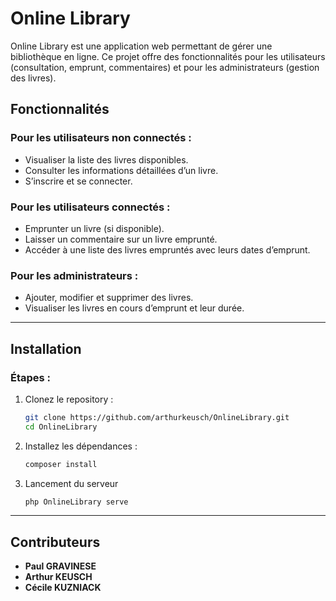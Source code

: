# Online Library

Online Library est une application web permettant de gérer une bibliothèque en ligne. Ce projet offre des fonctionnalités pour les utilisateurs (consultation, emprunt, commentaires) et pour les administrateurs (gestion des livres).

## Fonctionnalités

### Pour les utilisateurs non connectés :
- Visualiser la liste des livres disponibles.
- Consulter les informations détaillées d’un livre.
- S’inscrire et se connecter.

### Pour les utilisateurs connectés :
- Emprunter un livre (si disponible).
- Laisser un commentaire sur un livre emprunté.
- Accéder à une liste des livres empruntés avec leurs dates d’emprunt.

### Pour les administrateurs :
- Ajouter, modifier et supprimer des livres.
- Visualiser les livres en cours d’emprunt et leur durée.

---

## Installation

### Étapes :
1. Clonez le repository :
   ```bash
   git clone https://github.com/arthurkeusch/OnlineLibrary.git
   cd OnlineLibrary
   ```

2. Installez les dépendances :
   ```bash
   composer install
   ```

3. Lancement du serveur
   ```bash
   php OnlineLibrary serve
   ```
---

## Contributeurs

- **Paul GRAVINESE**
- **Arthur KEUSCH**
- **Cécile KUZNIACK**
